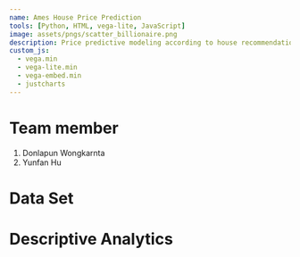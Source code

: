 ```yaml
---
name: Ames House Price Prediction
tools: [Python, HTML, vega-lite, JavaScript]
image: assets/pngs/scatter_billionaire.png
description: Price predictive modeling according to house recommendations
custom_js:
  - vega.min
  - vega-lite.min
  - vega-embed.min
  - justcharts
---
```


# Team member
1. Donlapun Wongkarnta
2. Yunfan Hu


# Data Set

# Descriptive Analytics

<vegachart schema-url="{{ site.baseurl }}/assets/json/month_price_qual.json" style="width: 100%"></vegachart>
